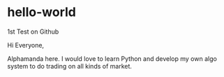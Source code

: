 # hello-world
1st Test on Github

Hi Everyone,

Alphamanda here. I would love to learn Python and develop my own algo system to do trading on all kinds of market.
